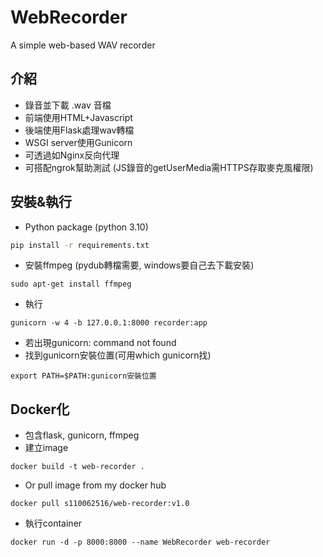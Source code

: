 # WebRecorder
A simple web-based WAV recorder
## 介紹
- 錄音並下載 .wav 音檔
- 前端使用HTML+Javascript
- 後端使用Flask處理wav轉檔
- WSGI server使用Gunicorn
- 可透過如Nginx反向代理
- 可搭配ngrok幫助測試 (JS錄音的getUserMedia需HTTPS存取麥克風權限)
## 安裝&執行
- Python package (python 3.10)
```bash
pip install -r requirements.txt
```
- 安裝ffmpeg (pydub轉檔需要, windows要自己去下載安裝)
```
sudo apt-get install ffmpeg
```
- 執行
```
gunicorn -w 4 -b 127.0.0.1:8000 recorder:app
```
- 若出現gunicorn: command not found
- 找到gunicorn安裝位置(可用which gunicorn找)
```
export PATH=$PATH:gunicorn安裝位置
```
## Docker化
- 包含flask, gunicorn, ffmpeg
- 建立image
```
docker build -t web-recorder .
```
- Or pull image from my docker hub
```
docker pull s110062516/web-recorder:v1.0
```
- 執行container
```
docker run -d -p 8000:8000 --name WebRecorder web-recorder
```
##
